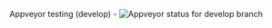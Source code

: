 Appveyor testing (develop) - ![Appveyor status for develop branch](https://ci.appveyor.com/api/projects/status/github/mystfit/showtime-cpp?branch=appveyor)
